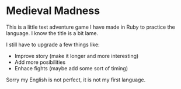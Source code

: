 # Medieval Madness
This is a little text adventure game I have made in Ruby to practice the language. I know the title is a bit lame. 

I still have to upgrade a few things like:

  - Improve story (make it longer and more interesting)
  - Add more posibilities
  - Enhace fights (maybe add some sort of timing)

Sorry my English is not perfect, it is not my first language.
